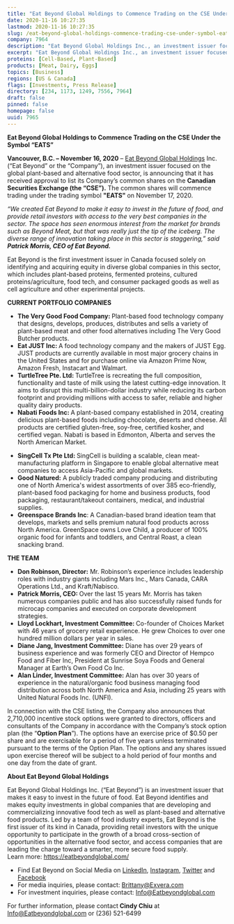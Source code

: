 ```yaml
---
title: "Eat Beyond Global Holdings to Commence Trading on the CSE Under the Symbol 'EATS'"
date: 2020-11-16 10:27:35
lastmod: 2020-11-16 10:27:35
slug: /eat-beyond-global-holdings-commence-trading-cse-under-symbol-eats
company: 7964
description: "Eat Beyond Global Holdings Inc., an investment issuer focused on the global plant-based and alternative food sector, is announcing that it has received approval to list its company’s common shares on the Canadian Securities Exchange. The common shares will commence trading under the trading symbol \"EATS\" on November 17, 2020. Eat Beyond is the first investment issuer in Canada focused solely on identifying and acquiring equity in diverse global companies in this sector, which includes plant-based proteins, fermented proteins, cultured proteins/agriculture, food tech, and consumer packaged goods as well as cell agriculture and other experimental projects."
excerpt: "Eat Beyond Global Holdings Inc., an investment issuer focused on the global plant-based and alternative food sector, is announcing that it has received approval to list its company’s common shares on the Canadian Securities Exchange. The common shares will commence trading under the trading symbol \"EATS\" on November 17, 2020. Eat Beyond is the first investment issuer in Canada focused solely on identifying and acquiring equity in diverse global companies in this sector, which includes plant-based proteins, fermented proteins, cultured proteins/agriculture, food tech, and consumer packaged goods as well as cell agriculture and other experimental projects."
proteins: [Cell-Based, Plant-Based]
products: [Meat, Dairy, Eggs]
topics: [Business]
regions: [US & Canada]
flags: [Investments, Press Release]
directory: [234, 1173, 1249, 7556, 7964]
draft: false
pinned: false
homepage: false
uuid: 7965
---
```

<p><strong>Eat Beyond Global Holdings to Commence Trading on the CSE Under the Symbol “EATS”</strong></p>
<p><strong>Vancouver, B.C. – November 16, 2020</strong> – <a href="https://eatbeyondglobal.us4.list-manage.com/track/click?u=aff0d7f6057fb795ab920e85f&id=5a8bfc7147&e=10d12d1b83">Eat Beyond Global Holdings</a> Inc. (“Eat Beyond” or the “Company”), an investment issuer focused on the global plant-based and alternative food sector, is announcing that it has received approval to list its Company’s common shares on the <strong>Canadian Securities Exchange (the “CSE”).</strong> The common shares will commence trading under the trading symbol <strong>"EATS" </strong>on November 17, 2020.</p>
<p><em>“We created Eat Beyond to make it easy to invest in the future of food, and provide retail investors with access to the very best companies in the sector. The space has seen enormous interest from the market for brands such as Beyond Meat, but that was really just the tip of the iceberg. The diverse range of innovation taking place in this sector is staggering,” said </em><strong><em>Patrick Morris, CEO of Eat Beyond.</em></strong></p>
<p>Eat Beyond is the first investment issuer in Canada focused solely on identifying and acquiring equity in diverse global companies in this sector, which includes plant-based proteins, fermented proteins, cultured proteins/agriculture, food tech, and consumer packaged goods as well as cell agriculture and other experimental projects.</p>
<p><strong>CURRENT PORTFOLIO COMPANIES</strong></p>
<ul>
<li><strong>The Very Good Food Company: </strong>Plant-based food technology company that designs, develops, produces, distributes and sells a variety of plant-based meat and other food alternatives including The Very Good Butcher products.</li>
<li><strong>Eat JUST Inc: </strong> A food technology company and the makers of JUST Egg. JUST products are currently available in most major grocery chains in the United States and for purchase online via Amazon Prime Now, Amazon Fresh, Instacart and Walmart.</li>
<li><strong>TurtleTree Pte. Ltd: </strong>TurtleTree is recreating the full composition, functionality and taste of milk using the latest cutting-edge innovation. It aims to disrupt this multi-billion-dollar industry while reducing its carbon footprint and providing millions with access to safer, reliable and higher quality dairy products.</li>
<li><strong>Nabati Foods Inc: </strong>A plant-based company established in 2014, creating delicious plant-based foods including chocolate, deserts and cheese. All products are certified gluten-free, soy-free, certified kosher, and certified vegan. Nabati is based in Edmonton, Alberta and serves the North American Market.</li>
</ul>
<ul>
<li><strong>SingCell Tx Pte Ltd: </strong>SingCell is building a scalable, clean meat-manufacturing platform in Singapore to enable global alternative meat companies to access Asia-Pacific and global markets.</li>
<li><strong>Good Natured:</strong> A publicly traded company producing and distributing one of North America's widest assortments of over 385 eco-friendly, plant-based food packaging for home and business products, food packaging, restaurant/takeout containers, medical, and industrial supplies.</li>
<li><strong>Greenspace Brands Inc</strong>: A Canadian-based brand ideation team that develops, markets and sells premium natural food products across North America. GreenSpace owns Love Child, a producer of 100% organic food for infants and toddlers, and Central Roast, a clean snacking brand.</li>
</ul>
<p><strong>THE TEAM</strong></p>
<ul>
<li><strong>Don Robinson, Director:</strong> Mr. Robinson’s experience includes leadership roles with industry giants including Mars Inc., Mars Canada, CARA Operations Ltd., and Kraft/Nabisco.</li>
<li><strong>Patrick Morris, CEO: </strong>Over the last 15 years Mr. Morris has taken numerous companies public and has also successfully raised funds for microcap companies and executed on corporate development strategies.</li>
<li><strong>Lloyd Lockhart, Investment Committee: </strong>Co-founder of Choices Market with 46 years of grocery retail experience. He grew Choices to over one hundred million dollars per year in sales.</li>
<li><strong>Diane Jang, Investment Committee:</strong> Diane has over 29 years of business experience and was formerly CEO and Director of Hempco Food and Fiber Inc, President at Sunrise Soya Foods and General Manager at Earth’s Own Food Co Inc.</li>
<li><strong>Alan Linder, Investment Committee:</strong> Alan has over 30 years of experience in the natural/organic food business managing food distribution across both North America and Asia, including 25 years with United Natural Foods Inc. (UNFI).</li>
</ul>
<p>In connection with the CSE listing, the Company also announces that 2,710,000 incentive stock options were granted to directors, officers and consultants of the Company in accordance with the Company’s stock option plan (the “<strong>Option Plan</strong>”). The options have an exercise price of $0.50 per share and are exercisable for a period of five years unless terminated pursuant to the terms of the Option Plan. The options and any shares issued upon exercise thereof will be subject to a hold period of four months and one day from the date of grant.</p>
<p><strong>About Eat Beyond Global Holdings </strong></p>
<p>Eat Beyond Global Holdings Inc. (“Eat Beyond”) is an investment issuer that makes it easy to invest in the future of food. Eat Beyond identifies and makes equity investments in global companies that are developing and commercializing innovative food tech as well as plant-based and alternative food products. Led by a team of food industry experts, Eat Beyond is the first issuer of its kind in Canada, providing retail investors with the unique opportunity to participate in the growth of a broad cross-section of opportunities in the alternative food sector, and access companies that are leading the charge toward a smarter, more secure food supply.<br />
Learn more: <a href="https://eatbeyondglobal.us4.list-manage.com/track/click?u=aff0d7f6057fb795ab920e85f&id=f5bcd4f7bd&e=10d12d1b83">https://eatbeyondglobal.com/</a></p>
<ul>
<li>Find Eat Beyond on Social Media on <a href="https://eatbeyondglobal.us4.list-manage.com/track/click?u=aff0d7f6057fb795ab920e85f&id=f61b0a2b41&e=10d12d1b83">LinkedIn</a>, <a href="https://eatbeyondglobal.us4.list-manage.com/track/click?u=aff0d7f6057fb795ab920e85f&id=fdc490ea6d&e=10d12d1b83">Instagram</a>, <a href="https://eatbeyondglobal.us4.list-manage.com/track/click?u=aff0d7f6057fb795ab920e85f&id=0fa7facd9d&e=10d12d1b83">Twitter</a> and <a href="https://eatbeyondglobal.us4.list-manage.com/track/click?u=aff0d7f6057fb795ab920e85f&id=6e91086ec9&e=10d12d1b83">Facebook</a></li>
<li>For media inquiries, please contact: <a href="mailto:Brittany@Exvera.com">Brittany@Exvera.com</a></li>
<li>For investment inquiries, please contact: <a href="mailto:Info@Eatbeyondglobal.com">I</a><a href="mailto:Info@Eatbeyondglobal.com">nfo@Eatbeyondglobal.com</a></li>
</ul>
<p>For further information, please contact<strong> Cindy Chiu</strong> at <a href="mailto:Info@Eatbeyondglobal.com">Info@Eatbeyondglobal.com</a> or (236) 521-6499</p>
